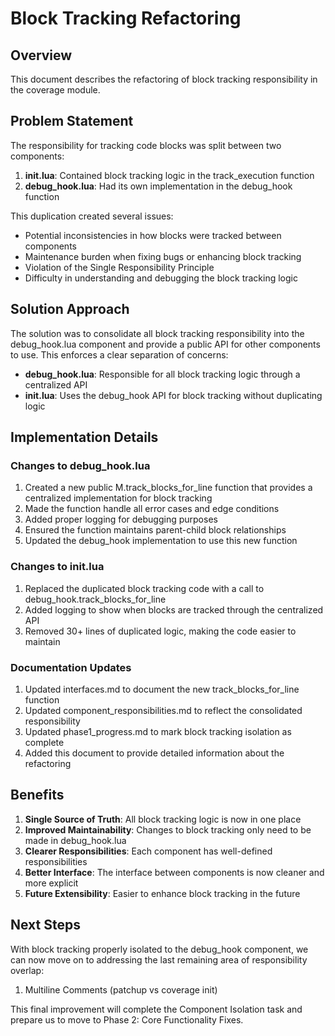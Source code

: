 # Block Tracking Refactoring

## Overview

This document describes the refactoring of block tracking responsibility in the coverage module.

## Problem Statement

The responsibility for tracking code blocks was split between two components:

1. **init.lua**: Contained block tracking logic in the track_execution function
2. **debug_hook.lua**: Had its own implementation in the debug_hook function

This duplication created several issues:
- Potential inconsistencies in how blocks were tracked between components
- Maintenance burden when fixing bugs or enhancing block tracking
- Violation of the Single Responsibility Principle
- Difficulty in understanding and debugging the block tracking logic

## Solution Approach

The solution was to consolidate all block tracking responsibility into the debug_hook.lua component and provide a public API for other components to use. This enforces a clear separation of concerns:

- **debug_hook.lua**: Responsible for all block tracking logic through a centralized API
- **init.lua**: Uses the debug_hook API for block tracking without duplicating logic

## Implementation Details

### Changes to debug_hook.lua

1. Created a new public M.track_blocks_for_line function that provides a centralized implementation for block tracking
2. Made the function handle all error cases and edge conditions
3. Added proper logging for debugging purposes
4. Ensured the function maintains parent-child block relationships
5. Updated the debug_hook implementation to use this new function

### Changes to init.lua

1. Replaced the duplicated block tracking code with a call to debug_hook.track_blocks_for_line
2. Added logging to show when blocks are tracked through the centralized API
3. Removed 30+ lines of duplicated logic, making the code easier to maintain

### Documentation Updates

1. Updated interfaces.md to document the new track_blocks_for_line function
2. Updated component_responsibilities.md to reflect the consolidated responsibility
3. Updated phase1_progress.md to mark block tracking isolation as complete
4. Added this document to provide detailed information about the refactoring

## Benefits

1. **Single Source of Truth**: All block tracking logic is now in one place
2. **Improved Maintainability**: Changes to block tracking only need to be made in debug_hook.lua
3. **Clearer Responsibilities**: Each component has well-defined responsibilities
4. **Better Interface**: The interface between components is now cleaner and more explicit
5. **Future Extensibility**: Easier to enhance block tracking in the future

## Next Steps

With block tracking properly isolated to the debug_hook component, we can now move on to addressing the last remaining area of responsibility overlap:

1. Multiline Comments (patchup vs coverage init)

This final improvement will complete the Component Isolation task and prepare us to move to Phase 2: Core Functionality Fixes.